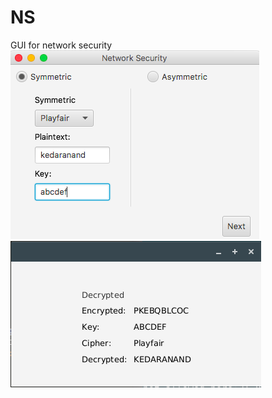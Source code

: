 # NS
GUI for network security
![alt text](https://github.com/gauravtoksha/NS/blob/master/1.png)
![alt text](https://github.com/gauravtoksha/NS/blob/master/playfair.png)
